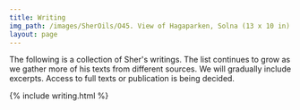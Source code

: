 ```yaml
---
title: Writing
img_path: /images/SherOils/O45. View of Hagaparken, Solna (13 x 10 in) 27 D 2017 - Stockholm.jpg
layout: page
---
```


The following is a collection of Sher's writings. The list continues to grow as we gather more of his texts from different sources. We will gradually include excerpts. Access to full texts or publication is being decided.

{% include writing.html %}

